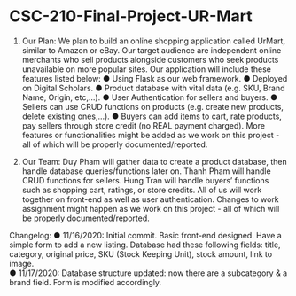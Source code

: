# CSC-210-Final-Project-UR-Mart

1. Our Plan:
We plan to build an online shopping application called UrMart, similar to Amazon or
eBay. Our target audience are independent online merchants who sell products
alongside customers who seek products unavailable on more popular sites.
Our application will include these features listed below:
● Using Flask as our web framework.
● Deployed on Digital Scholars.
● Product database with vital data (e.g. SKU, Brand Name, Origin, etc,...).
● User Authentication for sellers and buyers.
● Sellers can use CRUD functions on products (e.g. create new products, delete
existing ones,...).
● Buyers can add items to cart, rate products, pay sellers through store credit (no
REAL payment charged).
More features or functionalities might be added as we work on this project - all of which
will be properly documented/reported.

2. Our Team:
Duy Pham will gather data to create a product database, then handle database
queries/functions later on.
Thanh Pham will handle CRUD functions for sellers.
Hung Tran will handle buyers’ functions such as shopping cart, ratings, or store credits.
All of us will work together on front-end as well as user authentication.
Changes to work assignment might happen as we work on this project - all of which will
be properly documented/reported.

Changelog:
● 11/16/2020: Initial commit. Basic front-end designed. Have a simple form to add a new listing. Database had these following fields: title, category, original price, SKU (Stock Keeping Unit), stock amount, link to image. <br>
● 11/17/2020: Database structure updated: now there are a subcategory & a brand field. Form is modified accordingly. 


